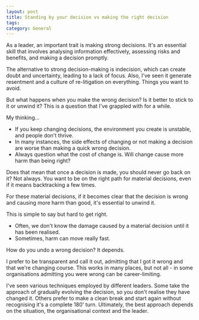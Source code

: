 ```yaml
---
layout: post
title: Standing by your decision vs making the right decision
tags: 
category: General
---
```

As a leader, an important trait is making strong decisions. It's an essential skill that involves analysing information effectively, assessing risks and benefits, and making a decision promptly. 

The alternative to strong decision-making is indecision, which can create doubt and uncertainty, leading to a lack of focus. Also, I've seen it generate resentment and a culture of re-litigation on everything. Things you want to avoid.

But what happens when you make the wrong decision? Is it better to stick to it or unwind it? This is a question that I've grappled with for a while. 

My thinking... 

* If you keep changing decisions, the environment you create is unstable, and people don't thrive. 
* In many instances, the side effects of changing or not making a decision are worse than making a quick wrong decision. 
* Always question what the cost of change is. Will change cause more harm than being right?

Does that mean that once a decision is made, you should never go back on it? Not always. You want to be on the right path for material decisions, even if it means backtracking a few times. 

For these material decisions, if it becomes clear that the decision is wrong and causing more harm than good, it's essential to unwind it. 

This is simple to say but hard to get right. 
* Often, we don't know the damage caused by a material decision until it has been realised.
* Sometimes, harm can move really fast.

How do you undo a wrong decision? It depends.

I prefer to be transparent and call it out, admitting that I got it wrong and that we're changing course. This works in many places, but not all - in some organisations admitting you were wrong can be career-limiting. 

I've seen various techniques employed by different leaders. Some take the approach of gradually evolving the decision, so you don't realise they have changed it. Others prefer to make a clean break and start again without recognising it's a complete 180' turn. Ultimately, the best approach depends on the situation, the organisational context and the leader.  
